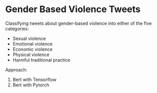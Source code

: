 # Gender Based Violence Tweets

Classifying tweets about gender-based violence into either of the five categories:

* Sexual violence
* Emotional violence
* Economic violence
* Physical violence
* Harmful traditional practice

Approach:
1. Bert with Tensorflow
2. Bert with Pytorch
